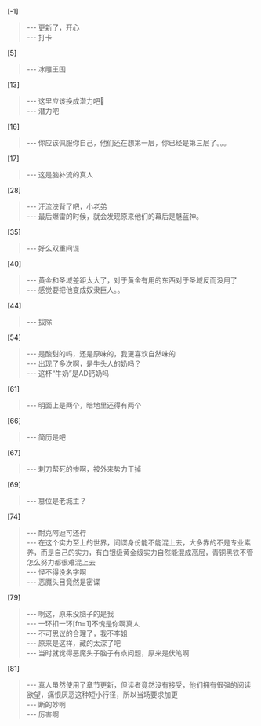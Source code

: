 
[-1] 
>--- 更新了，开心<br>
>--- 打卡<br>

[5] 
>--- 冰雕王国<br>

[13] 
>--- 这里应该换成潜力吧🤔<br>
>--- 潜力吧<br>

[16] 
>--- 你应该佩服你自己，他们还在想第一层，你已经是第三层了。。。<br>

[17] 
>--- 这是脑补流的真人<br>

[28] 
>--- 汗流浃背了吧，小老弟<br>
>--- 最后爆雷的时候，就会发现原来他们的幕后是魅蓝神。<br>

[35] 
>--- 好么双重间谍<br>

[40] 
>--- 黄金和圣域差距太大了，对于黄金有用的东西对于圣域反而没用了<br>
>--- 感觉要把他变成奴隶巨人。。<br>

[44] 
>--- 拔除<br>

[54] 
>--- 是酸甜的吗，还是原味的，我更喜欢自然味的<br>
>--- 出现了多次啊，是牛头人的奶吗？<br>
>--- 这杯“牛奶”是AD钙奶吗<br>

[61] 
>--- 明面上是两个，暗地里还得有两个<br>

[66] 
>--- 简历是吧<br>

[67] 
>--- 刺刀帮死的惨啊，被外来势力干掉<br>

[69] 
>--- 篡位是老城主？<br>

[74] 
>--- 耐克阿迪可还行<br>
>--- 在这个实力至上的世界，间谍身份能不能混上去，大多靠的不是专业素养，而是自己的实力，有白银级黄金级实力自然能混成高层，青铜黑铁不管怎么努力都很难混上去<br>
>--- 怪不得没名字啊<br>
>--- 恶魔头目竟然是密谍<br>

[79] 
>--- 啊这，原来没脑子的是我<br>
>--- 一环扣一环[fn=1]不愧是你啊真人<br>
>--- 不可思议的合理了，我不李姐<br>
>--- 原来是这样，藏的太深了吧<br>
>--- 当时就觉得恶魔头子脑子有点问题，原来是伏笔啊<br>

[81] 
>--- 真人虽然使用了章节更新，但读者竟然没有接受，他们拥有很强的阅读欲望，痛恨厌恶这种短小行径，所以当场要求加更<br>
>--- 断的妙啊<br>
>--- 厉害啊<br>
